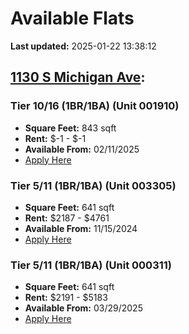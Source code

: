 # Available Flats

**Last updated:** 2025-01-22 13:38:12

## [1130 S Michigan Ave](https://1130smichigan.com/wp-json/floorplans/v1/available-units):
### Tier 10/16 (1BR/1BA) (Unit 001910)
- **Square Feet:** 843 sqft
- **Rent:** $-1 - $-1
- **Available From:** 02/11/2025
- [Apply Here](https://1130smichigan.securecafe.com/onlineleasing/eleven-thirty/oleapplication.aspx?stepname=RentalOptions&myOlePropertyId=638530&FloorPlanID=2321073&UnitID=11313032&header=1)

### Tier 5/11 (1BR/1BA) (Unit 003305)
- **Square Feet:** 641 sqft
- **Rent:** $2187 - $4761
- **Available From:** 11/15/2024
- [Apply Here](https://1130smichigan.securecafe.com/onlineleasing/eleven-thirty/oleapplication.aspx?stepname=RentalOptions&myOlePropertyId=638530&FloorPlanID=2321070&UnitID=11312581&header=1)

### Tier 5/11 (1BR/1BA) (Unit 000311)
- **Square Feet:** 641 sqft
- **Rent:** $2191 - $5183
- **Available From:** 03/29/2025
- [Apply Here](https://1130smichigan.securecafe.com/onlineleasing/eleven-thirty/oleapplication.aspx?stepname=RentalOptions&myOlePropertyId=638530&FloorPlanID=2321070&UnitID=11312586&header=1)

